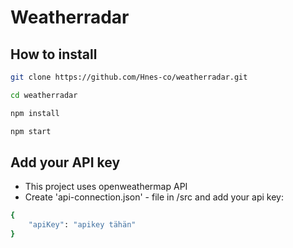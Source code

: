 # Weatherradar

## How to install 

```bash
git clone https://github.com/Hnes-co/weatherradar.git

cd weatherradar

npm install

npm start
```

## Add your API key

- This project uses openweathermap API
- Create 'api-connection.json' - file in /src and add your api key:
```bash
{
    "apiKey": "apikey tähän"
}
```
